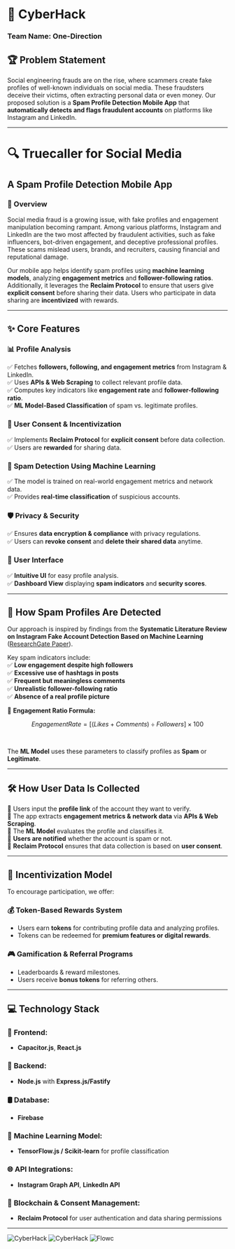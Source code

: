 # 🚀 CyberHack  
### **Team Name:** One-Direction  

## 🏆 Problem Statement  
Social engineering frauds are on the rise, where scammers create fake profiles of well-known individuals on social media. These fraudsters deceive their victims, often extracting personal data or even money. Our proposed solution is a **Spam Profile Detection Mobile App** that **automatically detects and flags fraudulent accounts** on platforms like Instagram and LinkedIn.  

---

# **🔍 Truecaller for Social Media**  
## **A Spam Profile Detection Mobile App**  

### 📌 Overview 

Social media fraud is a growing issue, with fake profiles and engagement manipulation becoming rampant. Among various platforms, Instagram and LinkedIn are the two most affected by fraudulent activities, such as fake influencers, bot-driven engagement, and deceptive professional profiles. These scams mislead users, brands, and recruiters, causing financial and reputational damage.

Our mobile app helps identify spam profiles using **machine learning models**, analyzing **engagement metrics** and **follower-following ratios**. Additionally, it leverages the **Reclaim Protocol** to ensure that users give **explicit consent** before sharing their data. Users who participate in data sharing are **incentivized** with rewards.  

---

## **✨ Core Features**  

### 📊 **Profile Analysis**  
✅ Fetches **followers, following, and engagement metrics** from Instagram & LinkedIn.  
✅ Uses **APIs & Web Scraping** to collect relevant profile data.  
✅ Computes key indicators like **engagement rate** and **follower-following ratio**.  
✅ **ML Model-Based Classification** of spam vs. legitimate profiles.  

### 🔐 **User Consent & Incentivization**  
✅ Implements **Reclaim Protocol** for **explicit consent** before data collection.  
✅ Users are **rewarded** for sharing data.  

### 🤖 **Spam Detection Using Machine Learning**  
✅ The model is trained on real-world engagement metrics and network data.  
✅ Provides **real-time classification** of suspicious accounts.  

### 🛡️ **Privacy & Security**  
✅ Ensures **data encryption & compliance** with privacy regulations.  
✅ Users can **revoke consent** and **delete their shared data** anytime.  

### 🎨 **User Interface**  
✅ **Intuitive UI** for easy profile analysis.  
✅ **Dashboard View** displaying **spam indicators** and **security scores**.  


---

## **📌 How Spam Profiles Are Detected**  

Our approach is inspired by findings from the **Systematic Literature Review on Instagram Fake Account Detection Based on Machine Learning** ([ResearchGate Paper](https://www.researchgate.net/publication/358590043_Systematic_Literature_Review_Instagram_Fake_Account_Detection_Based_on_Machine_Learning)).  

Key spam indicators include:  
✅ **Low engagement despite high followers**  
✅ **Excessive use of hashtags in posts**  
✅ **Frequent but meaningless comments**  
✅ **Unrealistic follower-following ratio**  
✅ **Absence of a real profile picture**  

📌 **Engagement Ratio Formula:**  
```math
Engagement Rate = [(Likes + Comments) ÷ Followers]×100
```
<br>

The **ML Model** uses these parameters to classify profiles as **Spam** or **Legitimate**.  

---

## **🛠️ How User Data Is Collected**  
🔹 Users input the **profile link** of the account they want to verify.  
🔹 The app extracts **engagement metrics & network data** via **APIs & Web Scraping**.  
🔹 The **ML Model** evaluates the profile and classifies it.  
🔹 **Users are notified** whether the account is spam or not.  
🔹 **Reclaim Protocol** ensures that data collection is based on **user consent**.  

---

## **🎁 Incentivization Model**  

To encourage participation, we offer:  

### 💰 **Token-Based Rewards System**  
- Users earn **tokens** for contributing profile data and analyzing profiles.  
- Tokens can be redeemed for **premium features or digital rewards**.  

### 🎮 **Gamification & Referral Programs**  
- Leaderboards & reward milestones.  
- Users receive **bonus tokens** for referring others.  

---

## **💻 Technology Stack**  

### 🎨 **Frontend:**  
- **Capacitor.js**, **React.js**  

### 🔧 **Backend:**  
- **Node.js** with **Express.js/Fastify**  

### 🛢️ **Database:**  
- **Firebase**  

### 🤖 **Machine Learning Model:**  
- **TensorFlow.js / Scikit-learn** for profile classification  

### 🌐 **API Integrations:**  
- **Instagram Graph API**, **LinkedIn API**  

### 🔗 **Blockchain & Consent Management:**  
- **Reclaim Protocol** for user authentication and data sharing permissions  

---
<img class="image-placeholder" src="https://i.imgur.com/5fIX01h_d.webp?maxwidth=1520&amp;fidelity=grand" alt="CyberHack">
<img class="image-placeholder" src="https://i.imgur.com/w0JUcVp_d.webp?maxwidth=1520&amp;fidelity=grand" alt="CyberHack">
<img class="image-placeholder" src="https://i.imgur.com/M00pwZ3_d.webp?maxwidth=760&amp;fidelity=grand" alt="Flowc">
